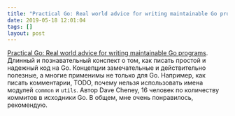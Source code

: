 ```yaml
---
title: "Practical Go: Real world advice for writing maintainable Go programs"
date: 2019-05-18 12:01:04
tags: []
layout: post
---
```


[Practical Go: Real world advice for writing maintainable Go programs](https://dave.cheney.net/practical-go/presentations/qcon-china.html). Длинный и познавательный конспект о том, как писать простой и надежный код на Go. Концепции замечательные и действительно полезные, а многие применимы не только для Go. Например, как писать комментарии, TODO, почему нельзя использовать имена модулей `common` и `utils`. Автор Dave Cheney, 16 человек по количеству коммитов в исходники Go. В общем, мне очень понравилось, рекомендую.
